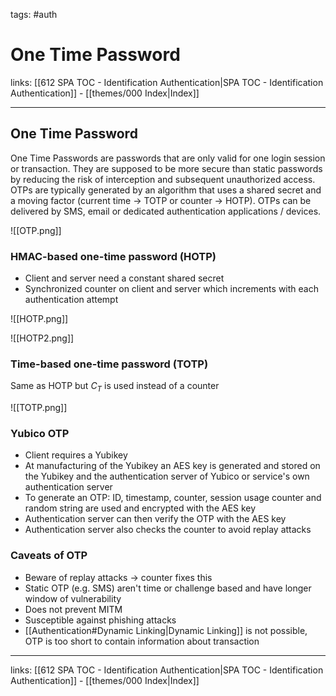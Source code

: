 tags: #auth 

# One Time Password

links: [[612 SPA TOC - Identification Authentication|SPA TOC - Identification Authentication]] - [[themes/000 Index|Index]]

---

## One Time Password

One Time Passwords are passwords that are only valid for one login session or transaction. They are supposed to be more secure than static passwords by reducing the risk of interception and subsequent unauthorized access. OTPs are typically generated by an algorithm that uses a shared secret and a moving factor (current time -> TOTP or counter -> HOTP). OTPs can be delivered by SMS, email or dedicated authentication applications / devices.

![[OTP.png]]

### HMAC-based one-time password (HOTP)

- Client and server need a constant shared secret
- Synchronized counter on client and server which increments with each authentication attempt

![[HOTP.png]]

![[HOTP2.png]]

### Time-based one-time password (TOTP)

Same as HOTP but $C_T$ is used instead of a counter

![[TOTP.png]]

### Yubico OTP

- Client requires a Yubikey
- At manufacturing of the Yubikey an AES key is generated and stored on the Yubikey and the authentication server of Yubico or service's own authentication server
- To generate an OTP: ID, timestamp, counter, session usage counter and random string are used and encrypted with the AES key
- Authentication server can then verify the OTP with the AES key
- Authentication server also checks the counter to avoid replay attacks

### Caveats of OTP

- Beware of replay attacks -> counter fixes this
- Static OTP (e.g. SMS) aren't time or challenge based and have longer window of vulnerability
- Does not prevent MITM
- Susceptible against phishing attacks
- [[Authentication#Dynamic Linking|Dynamic Linking]] is not possible, OTP is too short to contain information about transaction

---
links: [[612 SPA TOC - Identification Authentication|SPA TOC - Identification Authentication]] - [[themes/000 Index|Index]]
